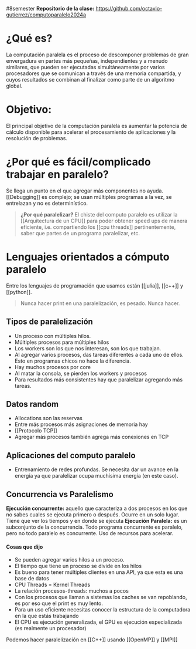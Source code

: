  #8semester
**Repositorio de la clase:** https://github.com/octavio-gutierrez/computoparalelo2024a 
# ¿Qué es? 

La computación paralela es el proceso de descomponer problemas de gran envergadura en partes más pequeñas, independientes y a menudo similares, que pueden ser ejecutadas simultáneamente por varios procesadores que se comunican a través de una memoria compartida, y cuyos resultados se combinan al finalizar como parte de un algoritmo global.
# Objetivo:

El principal objetivo de la computación paralela es aumentar la potencia de cálculo disponible para acelerar el procesamiento de aplicaciones y la resolución de problemas.
# ¿Por qué es fácil/complicado trabajar en paralelo?

Se llega un punto en el que agregar más componentes no ayuda.
[[Debugging]] es complejo; se usan múltiples programas a la vez, se entrelazan y no es determinístico.

> **¿Por qué paralelizar?** 
 El chiste del computo paralelo es utilizar la [[Arquitectura de un CPU]] para poder obtener speed ups de manera eficiente, i.e. compartiendo los [[cpu threads]] pertinentemente, saber que partes de un programa paralelizar, etc. 

# Lenguajes orientados a cómputo paralelo 

 Entre los lenguajes de programación que usamos están [[julia]], [[c++]] y [[python]].

> Nunca hacer print en una paralelización, es pesado. Nunca hacer.
## Tipos de paralelización
- Un proceso con múltiples hilos.
- Múltiples procesos para múltiples hilos
- Los workers son los que nos interesan, son los que trabajan.
- Al agregar varios procesos, das tareas diferentes a cada uno de ellos. Esto en programas chicos no hace la diferencia.
- Hay muchos procesos por core
- Al matar la consola, se pierden los workers y procesos
- Para resultados más consistentes hay que paralelizar agregando más tareas.

## Datos random 

- Allocations son las reservas
- Entre más procesos más asignaciones de memoria hay
- [[Protocolo TCP]]
- Agregar más procesos también agrega más conexiones en TCP

## Aplicaciones del computo paralelo 

- Entrenamiento de redes profundas. Se necesita dar un avance en la energía ya que paralelizar ocupa muchísima energía (en este caso).

## Concurrencia vs Paralelismo

**Ejecución concurrente:** aquello que caracteriza a dos procesos en los que no sabes cuales se ejecuta primero o después. Ocurre en un solo lugar. Tiene que ver los tiempos y en donde se ejecuta
**Ejecución Paralela:** es un subconjunto de la concurrencia. Todo programa concurrente es paralelo, pero no todo paralelo es concurrente. Uso de recursos para acelerar. 
#### Cosas que dijo
- Se pueden agregar varios hilos a un proceso. 
- El tiempo que tiene un proceso se divide en los hilos
- Es bueno para tener múltiples clientes en una API, ya que esta es una base de datos
- CPU Threads = Kernel Threads
- La relación procesos-threads: muchos a pocos
- Con los procesos que llaman a sistemas los caches se van repoblando, es por eso que el print es muy lento. 
- Para un uso eficiente necesitas conocer la estructura de la computadora en la que estás trabajando  
- El CPU es ejecución generalizada, el GPU es ejecución especializada (es realmente un procesador)

Podemos hacer paralelización en [[C++]] usando [[OpenMP]] y [[MPI]]